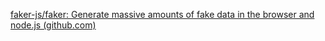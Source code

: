 [faker-js/faker: Generate massive amounts of fake data in the browser and node.js (github.com)](https://github.com/faker-js/faker)